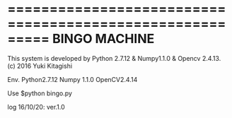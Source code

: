 =========================================================
                    BINGO MACHINE                        
=========================================================
This system is developed by Python 2.7.12 & Numpy1.1.0 & Opencv 2.4.13.
(c) 2016 Yuki Kitagishi

Env.
Python2.7.12
Numpy 1.1.0
OpenCV2.4.14

Use
$python bingo.py

log
16/10/20: ver.1.0